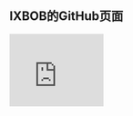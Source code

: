## IXBOB的GitHub页面

<iframe src="https://onedrive.live.com/embed?cid=BC563DD7E78B8181&resid=BC563DD7E78B8181%216655&authkey=AAa2IGmffsOzAPk" width="165" height="128" frameborder="0" scrolling="no"></iframe>

